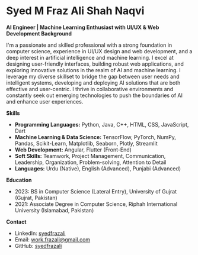 # Syed M Fraz Ali Shah Naqvi

**AI Engineer | Machine Learning Enthusiast with UI/UX & Web Development Background**

I'm a passionate and skilled professional with a strong foundation in computer science, experience in UI/UX design and web development, and a deep interest in artificial intelligence and machine learning. I excel at designing user-friendly interfaces, building robust web applications, and exploring innovative solutions in the realm of AI and machine learning. I leverage my diverse skillset to bridge the gap between user needs and intelligent systems, developing and deploying AI solutions that are both effective and user-centric. I thrive in collaborative environments and constantly seek out emerging technologies to push the boundaries of AI and enhance user experiences.

**Skills**

* **Programming Languages:** Python, Java, C++, HTML, CSS, JavaScript, Dart
* **Machine Learning & Data Science:** TensorFlow, PyTorch, NumPy, Pandas, Scikit-Learn, Matplotlib, Seaborn, Plotly, Streamlit
* **Web Development:** Angular, Flutter (Front-End)
* **Soft Skills:** Teamwork, Project Management, Communication, Leadership, Organization, Problem-solving, Attention to Detail
* **Languages:** Urdu (Native), English (Advanced), Punjabi (Advanced)

**Education**

* 2023: BS in Computer Science (Lateral Entry), University of Gujrat (Gujrat, Pakistan)
* 2021: Associate Degree in Computer Science, Riphah International University (Islamabad, Pakistan)

**Contact**

* LinkedIn: [syedfrazali](https://www.linkedin.com/in/syedfrazalinaqvi/)
* Email: work.frazali@gmail.com
* GitHub: [syedfrazali](https://github.com/SyedFrazAli)

